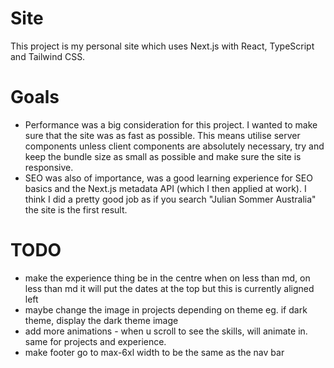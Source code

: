 # Site

This project is my personal site which uses Next.js with React, TypeScript and Tailwind CSS.

# Goals

- Performance was a big consideration for this project. I wanted to make sure that the site was as fast as possible. This means utilise server components unless client components are absolutely necessary, try and keep the bundle size as small as possible and make sure the site is responsive.
- SEO was also of importance, was a good learning experience for SEO basics and the Next.js metadata API (which I then applied at work). I think I did a pretty good job as if you search "Julian Sommer Australia" the site is the first result.

# TODO

- make the experience thing be in the centre when on less than md, on less than md it will put the dates at the top but this is currently aligned left
- maybe change the image in projects depending on theme eg. if dark theme, display the dark theme image
- add more animations - when u scroll to see the skills, will animate in. same for projects and experience.
- make footer go to max-6xl width to be the same as the nav bar

